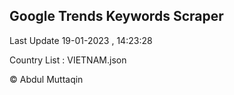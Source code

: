 

## Google Trends Keywords Scraper 
 
Last Update 19-01-2023 , 14:23:28

Country List :
VIETNAM.json



© Abdul Muttaqin 
